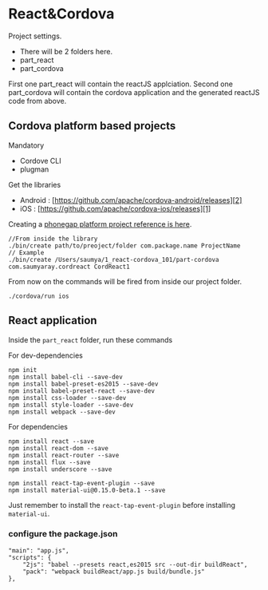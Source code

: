 React&Cordova
================

Project settings.

 - There will be 2 folders here.
 - part_react
 - part_cordova

First one part_react will contain the reactJS applciation.
Second one part_cordova will contain the cordova application and the generated reactJS code from above.

## Cordova platform based projects

Mandatory
 - Cordove CLI
 - plugman

Get the libraries
  - Android : [https://github.com/apache/cordova-android/releases][2]
  - iOS : [https://github.com/apache/cordova-ios/releases][1]

Creating a [phonegap platform project reference is here][3].

```
//From inside the library
./bin/create path/to/preoject/folder com.package.name ProjectName
// Example
./bin/create /Users/saumya/1_react-cordova_101/part-cordova com.saumyaray.cordreact CordReact1
```

From now on the commands will be fired from inside our project folder.

```
./cordova/run ios
```

## React application

Inside the `part_react` folder, run these commands
 
 For dev-dependencies
```
npm init
npm install babel-cli --save-dev
npm install babel-preset-es2015 --save-dev
npm install babel-preset-react --save-dev
npm install css-loader --save-dev
npm install style-loader --save-dev
npm install webpack --save-dev
```
 For dependencies
```
npm install react --save
npm install react-dom --save
npm install react-router --save
npm install flux --save
npm install underscore --save

npm install react-tap-event-plugin --save
npm install material-ui@0.15.0-beta.1 --save
```
Just remember to install the `react-tap-event-plugin` before installing `material-ui`.

### configure the package.json
```
"main": "app.js",
"scripts": {
	"2js": "babel --presets react,es2015 src --out-dir buildReact",
	"pack": "webpack buildReact/app.js build/bundle.js"
},
```







[1]: https://github.com/apache/cordova-ios/releases
[2]: https://github.com/apache/cordova-android/releases
[3]: https://gist.github.com/saumya/9638603